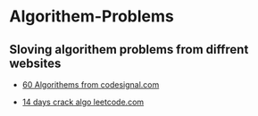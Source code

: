 # Algorithem-Problems

## Sloving algorithem problems from diffrent websites

- [60 Algorithems from codesignal.com](https://github.com/rumiani/algorithem-problems/blob/master/60codesignal/readme.md)

- [14 days crack algo leetcode.com](https://github.com/rumiani/algorithem-problems/blob/master/14daysleetcode/readme.md)
